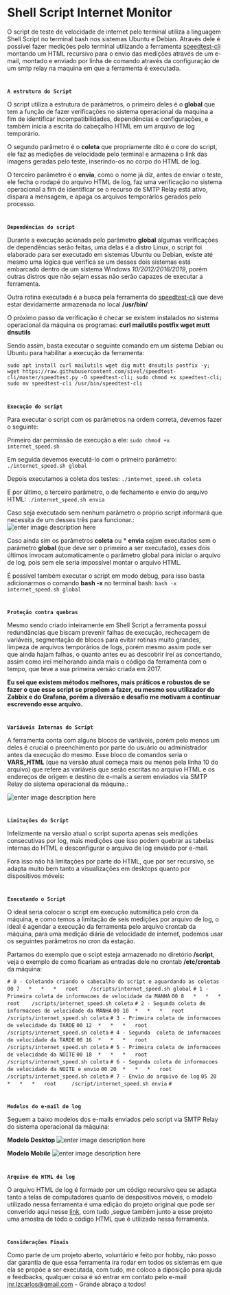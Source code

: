 # Shell Script Internet Monitor

O script de teste de velocidade de internet pelo terminal utiliza a linguagem Shell Script no terminal bash nos sistemas Ubuntu e Debian.  Através dele é possível fazer medições pelo terminal utilizando a ferramenta [speedtest-cli](https://www.speedtest.net/pt/apps/cli) montando um HTML recursivo para o envio das medições através de um e-mail, montado e enviado por linha de comando através da configuração de um smtp relay na maquina em que a ferramenta é executada.
#


**`A estrutura do Script`**

O script utiliza a estrutura de parâmetros, o primeiro deles é o **global** que tem a função de fazer verificações no sistema operacional da maquina a fim de identificar incompatibilidades, dependências e configurações, e também inicia a escrita do cabeçalho HTML em um arquivo de log temporário.

O segundo parâmetro é o **coleta** que propriamente dito é o core do script, ele faz as medições de velocidade pelo terminal e armazena o link das imagens geradas pelo teste, inserindo-os no corpo do HTML de log.

O terceiro parâmetro é o **envia**, como o nome já diz, antes de enviar o teste, ele fecha o rodapé do arquivo HTML de log, faz uma verificação no sistema operacional a fim de identificar se o recurso de SMTP Relay está ativo, dispara a mensagem, e apaga os arquivos temporários gerados pelo processo.
#


**`Dependências do script`**

Durante a execução acionada pelo parâmetro **global**  algumas verificações de dependências serão feitas, uma delas é a distro Linux, o script foi elaborado para ser executado em sistemas Ubuntu ou Debian, existe até mesmo uma lógica que verifica se um desses dois sistemas está embarcado dentro de um sistema Windows *10/2012/2016/2019*, porém outras distros que não sejam essas não serão capazes de executar a ferramenta.

Outra rotina executada é a busca pela ferramenta do [speedtest-cli](https://www.edivaldobrito.com.br/verificar-a-velocidade-da-internet/) que deve estar devidamente armazenada no local **/usr/bin/**

O próximo passo da verificação é checar se existem instalados no sistema operacional da máquina os programas: **curl mailutils postfix wget mutt dnsutils**

Sendo assim, basta executar o seguinte comando em um sistema Debian ou Ubuntu para habilitar a execução da ferramenta:

    sudo apt install curl mailutils wget dig mutt dnsutils postfix -y; wget https://raw.githubusercontent.com/sivel/speedtest-cli/master/speedtest.py -O speedtest-cli; sudo chmod +x speedtest-cli; sudo mv speedtest-cli /usr/bin/speedtest-cli
#

**`Execução do script`**

Para executar o script com os parâmetros na ordem correta, devemos fazer o seguinte:

Primeiro dar permissão de execução a ele:
` sudo chmod +x internet_speed.sh `

Em seguida devemos executá-lo com o primeiro parâmetro:
`./internet_speed.sh global `

Depois executamos a coleta dos testes:
`./internet_speed.sh coleta `

E por último, o terceiro parâmetro, o de fechamento e envio do arquivo HTML:
`./internet_speed.sh envia `

Caso seja executado sem nenhum parâmetro o próprio script informará que necessita de um desses três para funcionar.:
![enter image description here](https://lh3.googleusercontent.com/yMohhQEyWXhCaNJmsDuVyeExGElrghn-mawvx3_6UaiiDt--z1BP2IczER6JtAtqIQ5gHdbQ5qLqf_qLagyK2aGqVDroobX3uXCVqtWrdKb4pcajcAYfr0GWWhjG5RvsO3OUxdtH486paeTnJ0xoMVTk_3Nx5pEkWVisC33iY7LuQhCFNKuH_nqRhbAhoUWpD3rpPW2RVAdYLFZK86gWBUBV0gIMnG67jZ7wpRV1GBsiG-aGlw2a6d0KNSJ54Darkf9jThlG8GH3Jr4qdBDlg89PIcyOywELiI2gRfZZ0qJ0dPUidDALdHtQB9C7y5NtIGtUW3TSb1mkF-IzrxFYBsXZectcahPaUc1lahuqCTOAwtLe5wmvA66pnVQ37GMsFKCUPYmHmFE2j3C9s70B1drlAj1L3icFfibs4SdbHLFAtAlg5Lct4qXGarHWafYvJq4ipAfDBtZTnZIkC6q-LDcFxcXqOk47ahhQ8_Bjp0vqdtJxO0EXyvfotc8IFuNoj2bWqS6FtAQTHCqoX4-iHRl4rh51x9FCHx_C1krFA5lqqDNdNoKjWApUsJspwU3G5WLeHFaq58bNXt6lEz06PL8_HFAv5SpXECsOcvGMU1icLc1RM_xuHU1cCEDul-mXnCQhMQ0bXbQLZmDlw4oFT0-w46LNYkX4BDDTsJt0SwUl5xZgfECE7M0lZbEl9fiyOXLkFtLS5-9XSPDOMUg3p3GSUNPs1J__s3ss0b62U4pLiG0kvPkiQ7U=w562-h165-no)

Caso ainda sim os parâmetros **coleta** ou * **envia** sejam executados sem o parâmetro **global** (que deve ser o primeiro a ser executado), esses dois últimos invocam automaticamente o parâmetro global para iniciar o arquivo de log, pois sem ele seria impossível montar o arquivo HTML.

É possível também executar o script em modo debug, para isso basta adicionarmos o comando **bash -x** no terminal bash:
`bash -x internet_speed.sh global `
#


**`Proteção contra quebras`**

Mesmo sendo criado inteiramente em Shell Script a ferramenta possui redundâncias que biscam prevenir falhas de execução, rechecagem de variáveis, segmentação de blocos para evitar rotinas muito grandes, limpeza de arquivos temporários de logs, porém mesmo assim pode ser que ainda hajam falhas, o quanto antes eu as descobrir irei as concertando, assim como irei melhorando ainda mais o código da ferramenta com o tempo, que teve a sua primeira versão criada em 2017.

**Eu sei que existem métodos melhores, mais práticos e robustos de se fazer o que esse script se propõem a fazer, eu mesmo sou utilizador do Zabbix e do Grafana, porém a diversão e desafio me motivam a continuar escrevendo esse arquivo.**
#

**`Variáveis Internas do Script`**

A ferramenta conta com alguns blocos de variáveis, porém pelo menos um deles é crucial o preenchimento por parte do usuário ou administrador antes da execução do mesmo. Esse bloco de comandos seria o **VARS_HTML**  (que na versão atual começa mais ou menos pela linha 10 do arquivo) que refere as variáveis que serão escritas no arquivo HTML e os endereços de origem e destino de e-mails a serem enviados via SMTP Relay do sistema operacional da máquina.:

![enter image description here](https://lh3.googleusercontent.com/kTgwwoQT2MFJl2vIdJBo_PRAPnDXY458g7-Ui66RbNvIVRDXb4m9twZv9HUrttC_9S0IpkaGl556ieiI5BnlXR6QzGtj3W2LrLkJ-OTUVZke-vgPP0Y9iuhdLDqgMyMDD1RubKJW-U7gzeiorjd6wIjJqWsW42KX-nR0udl-QTsPWhoRYpfYSt4mAGuEst5EHy_aH9C3hc9SKDZuvq4jsLa6YNpNXvSbDFa9nggpqxsYor66QpWtPBnTsJ0hmt-kQyZQAiUnIqmseLIw0Hl0tqKbBLjs_T8xhG13Tp4QQgsNGG7pN_68NYlxUWarTOqHl1b_f1-X354jGDUCzr8WV7DODfRp2_6lHWgJuKnWw-9t4wlwT_oVJAqHuKfHLsL2NbeTN0b24SNVW0ZWFyBToypnYuo8acO0rYfOp1MO59OSwnnSzjcHoWNa4rg7IaGGcFq4J0BaIPUMya5d6kyLvgXm9VA3lON0vRsRu2jfkUJ1BevJIXf1lWZFiXcuJsDQ1ZfLgca9jBp1_HYMkzKSKEmcBuSyFdlr1HzEukaH0uC7fAn3tACUnEx0wZVRW4hYxXOwj6tBFPx8tKi6whmmREdFU7wE2eCt_RVwlgFT-IDPMCrMcJ-kaHpNrfm-3kqK2e-KZOs307glUKfGLziIkplqv9m55YFX_IOPQPJpi85tI4BedVX5mVNfpThGUMsVnDGYvBbcSA_LeC_NU1KSoD1ZeCj9ADJz4NohlVzZpLmUmd74PKWAiGY=w925-h504-no)


#
**`Limitações do Script`**

Infelizmente na versão atual o script suporta apenas seis medições consecutivas por log, mais medições que isso podem quebrar as tabelas internas do HTML e desconfigurar o arquivo de log enviado por e-mail.

Fora isso não há limitações por parte do HTML, que por ser recursivo, se adapta muito bem tanto a visualizações em desktops quanto por dispositivos móveis:

#

**`Executando o Script`**

O ideal seria colocar o script em execução automática pelo cron da máquina, e como temos a limitação de seis medições por arquivo de log, o ideal é agendar a execução da ferramenta pelo arquivo crontab da máquina, para uma medição diária de velocidade de internet, podemos usar os seguintes parâmetros no cron da estação.

Partamos do exemplo que o scipt esteja armazenado no diretório **/script**, veja o exemplo de como ficariam as entradas dele no crontab **/etc/crontab** da máquina:

`# 0 - Coletando criando o cabecalho do script e aguardando as coletas`
`00	7	*	*	*	root	/scripts/internet_speed.sh global`
`# 1 - Primeira coleta de informacoes de velocidade da MANHA`
`00	8	*	*	*	root	/scripts/internet_speed.sh coleta`
`# 2 - Segunda coleta de informacoes de velocidade da MANHA`
`00	10	*	*	*	root	/scripts/internet_speed.sh coleta`
`# 3 - Primeira coleta de informacoes de velocidade da TARDE`
`00	12	*	*	*	root	/scripts/internet_speed.sh coleta`
`# 4 - Segunda  coleta de informacoes de velocidade da TARDE`
`00	16	*	*	*	root	/scripts/internet_speed.sh coleta`
`# 5 - Primeira coleta de informacoes de velocidade da NOITE`
`00	18	*	*	*	root	/scripts/internet_speed.sh coleta`
`# 6 - Segunda coleta de informacoes de velocidade da NOITE e envio`
`00	20	*	*	*	root	/scripts/internet_speed.sh coleta`
`# 7 - Envio do arquivo de log`
`05	20	*	*	*	root	 /script/internet_speed.sh envia`
`#`
#

**`Modelos do e-mail de log`**

Seguem a baixo modelos dos e-mails enviados pelo script via SMTP Relay do sistema operacional da máquina:

**Modelo Desktop**
![enter image description here](https://lh3.googleusercontent.com/ltB2z76GlgD6K267JDGCuUjbCjtXP__y58BKWAzPZDAQW9xCW4ctGFS3fc6wl2EHZ6SsomC868nK0jPzbkGb58VWChGMhSzUgtvtMNz6giokaEk_S8yhmdydfZfZZkGuUyDsQJ6Gt97DK12nFVaaw7EGM0BKvl97fYaOLGT4KM2Nkq4i6O6e_3Kc-RwfzOqQ7wKGp0xBY0tTB2G9judj5HNeLIo37AEfBxfCpPwIQ0IgWUmbbFfEGnR9aoxLip3x988zEr12JQypgVChs-1RDUzy24QtAtzHwRtYQGlX74laThy8MRPe30gL51jp8HTkW69kWN4TMb7Oa11gWMo0UP9NBMFfZsaYssZDSO-PVKaEa-ndho5n_bSJiCwhSXU0l9LcXpd0pnFJRNb6HOytQxztwO_sHYOZplYWYx1jllDAo4rS3FuGwdL3ew6xr5XsgtSgEahy0ubUKJ5jDg-VVRCbjAwOpEkSUxelECo7bTNQZ03MJiMgvM7NYWgsQfN3DGnfFOoSVoL3KZFfqiiS5HvXRwPaPIoSnHcjn1tN4pBTqZiuP1gMVr27kogFm0WsMO-vDGTypbgaQ4OHsdu9cqEqs2--ZzyDrrJwEO5qM0Nl17lxgyeHjMmWsIpO8Gk2VKqrHty24JDTShhibqN-66YIRqnyvWQrkQCqRNu2o2yq7-5vJxH9MK62sWEuvM7Itfl-oaDglqNjr2U_uJyEX-VYceoGYpUgnTZ3hzFjUk5bQV8lNiQ1eGw=w636-h622-no)


**Modelo Mobile**
![enter image description here](https://lh3.googleusercontent.com/ie6pwxDccly-LZqusV5zsJQr-5vJV92pYIPqynYPpzc7PKgdzhO3ArMJzfSHWhE2lenJShWs5V5DGRUYDmdd0c9HBcgnW4ZxCii4iEALWd8PWGeVsn3r3m3FFv6BclGYlOFGCUSqb99ddCp0_1ckcF9P1Kej32S04QItBQiiVdl5y9iT7iJ_SQ4DzyED94pQsz26FX4Kepem_i5dwFw2xuhnBMR9Fin4z2xWpzSqLOYb5rXivV45Sge2SZwKH4WuBfWiyS9PgqjKTwZ4vEvNDQvyhs9HzR_Z8hAsTozMdddvj7A9lWdWbuUIQnN15emjGoR_mr7APm9GM5KY43HEL5-mTJriOmFSLxfaPiyaOVL8_V4hJ8-uILR-oTxH9GYn8ILSVGzWmosmfZatdvPdekkiCE_Mgrlrs6knWqAlzcljBCb861E_JIZY2MfFOxOYDh6Z8amBsBhvZBbU9ZvV5OjpTyCibElUrUOiIP-LqM64SaMQFWvXVXL0oA_uBJ8rFScs1QTe-OtoVKTxCOI28PwhM22wG-Ae_5BMjwz1a_HYhE6i-EV6XRjwnw3jCr8nyCClWJlnRCOeybmuFczDdea6Nph27dU3sJpg71F4E0JPNqMtsupis8yXiw1ykcCxM_gF_HYrXJAxFG9c7BS2PEXAgmdE7rLyIy7jqRnad2Gc0Y_4lu9o-kmRRkvyElWkoG9sM4XSnJ0uyD9uhbVwP9IWaYK-qKD6HsA857flifpXOb6y-6NfsEg=w324-h622-no)
#

**`Arquivo de HTML de log`**

O arquivo HTML de log é formado por um código recursivo qeu se adapta tanto a telas de computadores quanto de despositivos móveis, o modelo utilizado nessa ferramenta é uma edição do projeto original que pode ser converido aqui nesse [link](https://github.com/leemunroe/responsive-html-email-template), com tudo ,segue também junto a esse projeto uma amostra de tódo o código HTML que é utilizado nessa ferramenta.
#

**`Considerações Finais`**

Como parte de um projeto aberto, voluntário e feito por hobby, não posso dar garantia de que essa ferramenta ira rodar em todos os sistemas em que ela se propõe a ser executada, com tudo, me coloco a diposição para ajuda e feedbacks, qualquer coisa é só entrar em contato pelo e-mail jnr.lzcarlos@gmail.com - Grande abraço a todos!
#


